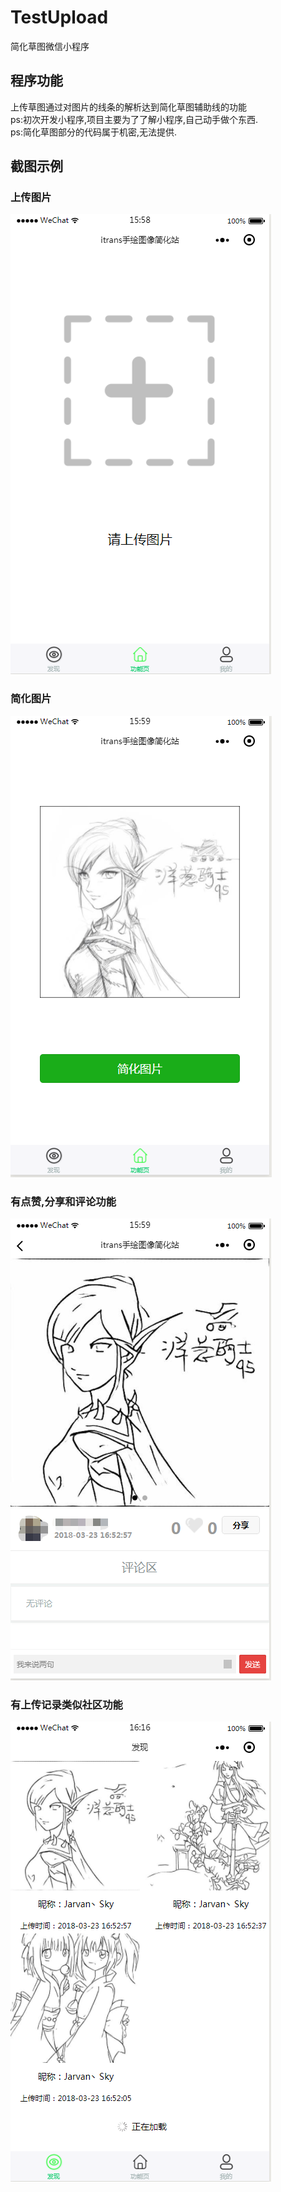 # TestUpload
简化草图微信小程序<br>
## 程序功能<br>

上传草图通过对图片的线条的解析达到简化草图辅助线的功能<br>
ps:初次开发小程序,项目主要为了了解小程序,自己动手做个东西.<br>
ps:简化草图部分的代码属于机密,无法提供.<br>

## 截图示例<br>
### 上传图片<br>
![](https://github.com/zhengxiangchen/TestUpload/blob/master/screen/%E5%BE%AE%E4%BF%A1%E5%9B%BE%E7%89%87_20180326155854.png?raw=true)
### 简化图片<br>
![](https://github.com/zhengxiangchen/TestUpload/blob/master/screen/%E5%BE%AE%E4%BF%A1%E5%9B%BE%E7%89%87_20180326155940.png?raw=true)
### 有点赞,分享和评论功能<br>
![](https://github.com/zhengxiangchen/TestUpload/blob/master/screen/%E5%BE%AE%E4%BF%A1%E5%9B%BE%E7%89%87_20180326160025.png?raw=true)
### 有上传记录类似社区功能<br>
![](https://github.com/zhengxiangchen/TestUpload/blob/master/screen/%E5%BE%AE%E4%BF%A1%E5%9B%BE%E7%89%87_20180326161709.png?raw=true)










